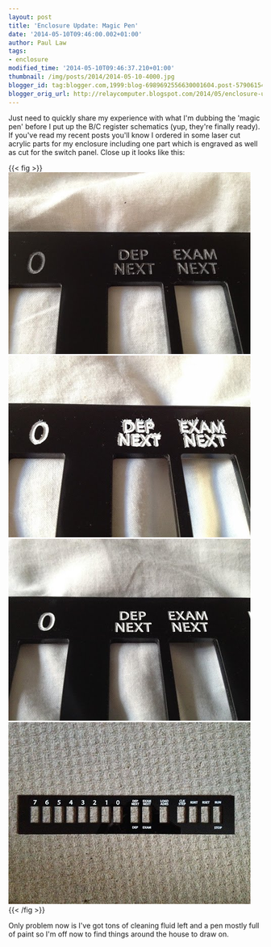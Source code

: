 ```yaml
---
layout: post
title: 'Enclosure Update: Magic Pen'
date: '2014-05-10T09:46:00.002+01:00'
author: Paul Law
tags:
- enclosure
modified_time: '2014-05-10T09:46:37.210+01:00'
thumbnail: /img/posts/2014/2014-05-10-4000.jpg
blogger_id: tag:blogger.com,1999:blog-6989692556630001604.post-5790615446531052778
blogger_orig_url: http://relaycomputer.blogspot.com/2014/05/enclosure-update-magic-pen.html
---
```


Just need to quickly share my experience with what I'm dubbing the 'magic pen' 
before I put up the B/C register schematics (yup, they're finally ready). If 
you've read my recent posts you'll know I ordered in some laser cut acrylic 
parts for my enclosure including one part which is engraved as well as cut for 
the switch panel. Close up it looks like this:

{{< fig >}}
![Laser engraved switch panel (close up)](/img/posts/2014/2014-05-10-0000.jpg)
![Switch panel with infill](/img/posts/2014/2014-05-10-0001.jpg)
![Panel with infill following cleaning](/img/posts/2014/2014-05-10-0002.jpg)
![Full switch panel with infilled text](/img/posts/2014/2014-05-10-0003.jpg)
{{< /fig >}}

Only problem now is I've got tons of cleaning fluid left and 
a pen mostly full of paint so I'm off now to find things around the house to 
draw on. 
